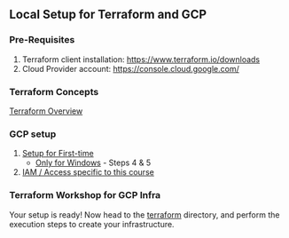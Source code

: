 ## Local Setup for Terraform and GCP

### Pre-Requisites
1. Terraform client installation: https://www.terraform.io/downloads
2. Cloud Provider account: https://console.cloud.google.com/ 

### Terraform Concepts
[Terraform Overview](terraform_overview.md)

### GCP setup

1. [Setup for First-time](gcp_overview.md#initial-setup)
    * [Only for Windows](windows.md) - Steps 4 & 5
2. [IAM / Access specific to this course](gcp_overview.md#setup-for-access)

### Terraform Workshop for GCP Infra
Your setup is ready!
Now head to the [terraform](terraform) directory, and perform the execution steps to create your infrastructure.
